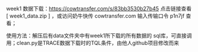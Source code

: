 week1 数据下载：https://cowtransfer.com/s/83bb3530b27b45 点击链接查看 [ week1_data.zip ] ，或访问奶牛快传 cowtransfer.com 输入传输口令 p1n7jf 查看；

使用方法：解压后有data文件夹中有week1所下载的所有数据的 sql库，可直接调用；clean.py是TRACE数据下载时的TQL条件，由他人github项目修改而来
